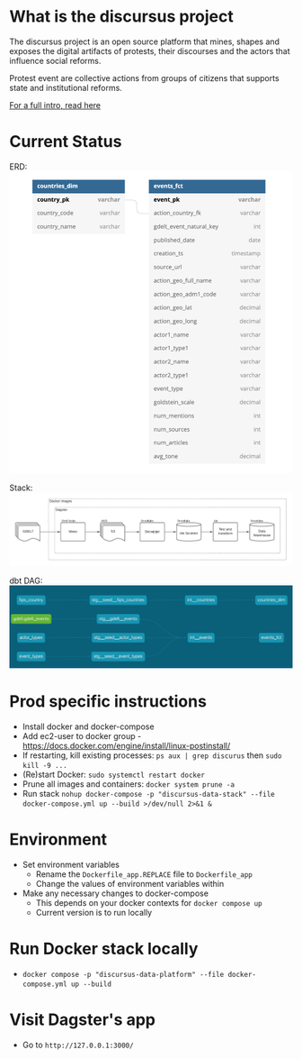 # What is the discursus project
The discursus project is an open source platform that mines, shapes and exposes the digital artifacts of protests, their discourses and the actors that influence social reforms.

Protest event are collective actions from groups of citizens that supports state and institutional reforms.

[For a full intro, read here](https://www.olivierdupuis.com/introducing-discursus-io/)


# Current Status
ERD:
![ERD](resources/images/discursus_core_erd.png "ERD")

Stack:
![Stack](resources/images/discursus_core_stack.png "Stack")

dbt DAG:
![dbt DAG](resources/images/discursus_core_dbt_dag.png "dbt DAG")


# Prod specific instructions
* Install docker and docker-compose
* Add ec2-user to docker group - https://docs.docker.com/engine/install/linux-postinstall/
* If restarting, kill existing processes: `ps aux | grep discurus` then `sudo kill -9 ...`
* (Re)start Docker: `sudo systemctl restart docker`
* Prune all images and containers: `docker system prune -a`
* Run stack `nohup docker-compose -p "discursus-data-stack" --file docker-compose.yml up --build >/dev/null 2>&1 &`

# Environment
* Set environment variables
    * Rename the `Dockerfile_app.REPLACE` file to `Dockerfile_app`
    * Change the values of environment variables within
* Make any necessary changes to docker-compose
    * This depends on your docker contexts for `docker compose up`
    * Current version is to run locally

# Run Docker stack locally
* `docker compose -p "discursus-data-platform" --file docker-compose.yml up --build`

# Visit Dagster's app
* Go to `http://127.0.0.1:3000/`
